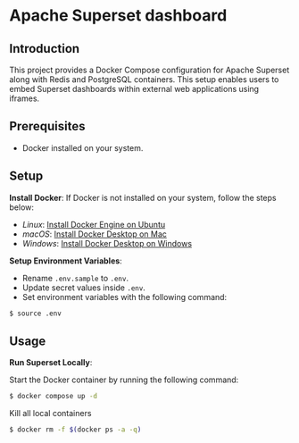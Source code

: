 # Apache Superset dashboard

## Introduction
This project provides a Docker Compose configuration for Apache Superset along with Redis and PostgreSQL containers. This setup enables users to embed Superset dashboards within external web applications using iframes.

## Prerequisites
- Docker installed on your system.

## Setup

**Install Docker**: If Docker is not installed on your system, follow the steps below:

- *Linux*: [Install Docker Engine on Ubuntu](https://docs.docker.com/engine/install/ubuntu/)
- *macOS*: [Install Docker Desktop on Mac](https://docs.docker.com/desktop/install/)
- *Windows*: [Install Docker Desktop on Windows](https://docs.docker.com/desktop/install/windows-install/)

**Setup Environment Variables**:

- Rename `.env.sample` to `.env`.
- Update secret values inside `.env`.
- Set environment variables with the following command:
```bash
$ source .env
```

## Usage

**Run Superset Locally**:

Start the Docker container by running the following command:
```bash
$ docker compose up -d
```

Kill all local containers
```bash
$ docker rm -f $(docker ps -a -q)
```